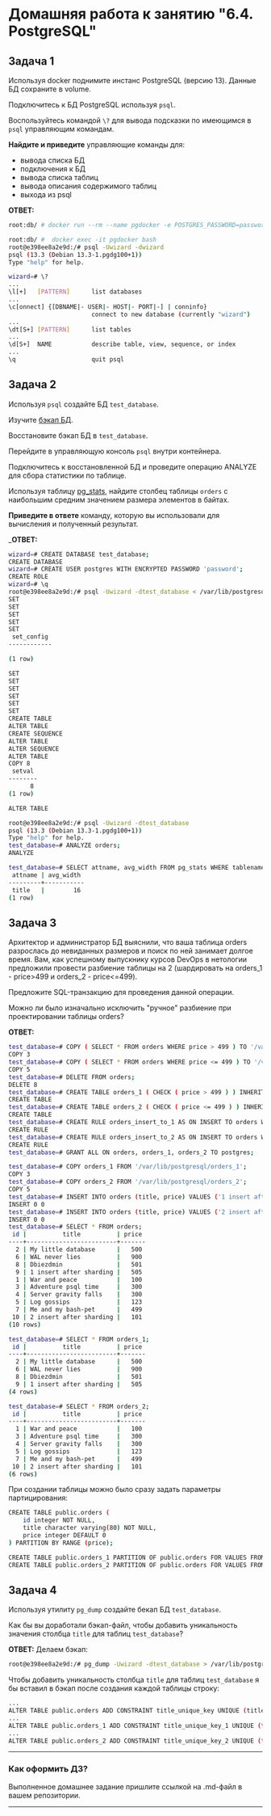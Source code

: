 # Домашняя работа к занятию "6.4. PostgreSQL"

## Задача 1

Используя docker поднимите инстанс PostgreSQL (версию 13). Данные БД сохраните в volume.

Подключитесь к БД PostgreSQL используя `psql`.

Воспользуйтесь командой `\?` для вывода подсказки по имеющимся в `psql` управляющим командам.

**Найдите и приведите** управляющие команды для:

- вывода списка БД
- подключения к БД
- вывода списка таблиц
- вывода описания содержимого таблиц
- выхода из psql  

__ОТВЕТ:__  

```bash
root:db/ # docker run --rm --name pgdocker -e POSTGRES_PASSWORD=password -e POSTGRES_USER=wizard -e POSTGRES_DB=wizard -d -p 5432:5432 -v /var/db/postgresql:/var/lib/postgresql/data -v /var/db/postgresql_backup:/var/lib/postgresql/backup postgres:13

root:db/ #  docker exec -it pgdocker bash
root@e398ee8a2e9d:/# psql -Uwizard -dwizard
psql (13.3 (Debian 13.3-1.pgdg100+1))
Type "help" for help.

wizard=# \?
...
\l[+]   [PATTERN]      list databases
...
\c[onnect] {[DBNAME|- USER|- HOST|- PORT|-] | conninfo} 
                       connect to new database (currently "wizard")
...
\dt[S+] [PATTERN]      list tables
...
\d[S+]  NAME           describe table, view, sequence, or index
...
\q                     quit psql
```

## Задача 2

Используя `psql` создайте БД `test_database`.

Изучите [бэкап БД](https://github.com/netology-code/virt-homeworks/tree/master/06-db-04-postgresql/test_data).

Восстановите бэкап БД в `test_database`.

Перейдите в управляющую консоль `psql` внутри контейнера.

Подключитесь к восстановленной БД и проведите операцию ANALYZE для сбора статистики по таблице.

Используя таблицу [pg_stats](https://postgrespro.ru/docs/postgresql/12/view-pg-stats), найдите столбец таблицы `orders`
с наибольшим средним значением размера элементов в байтах.

**Приведите в ответе** команду, которую вы использовали для вычисления и полученный результат.  

___ОТВЕТ:__  

```bash
wizard=# CREATE DATABASE test_database;
CREATE DATABASE
wizard=# CREATE USER postgres WITH ENCRYPTED PASSWORD 'password';
CREATE ROLE
wizard=# \q
root@e398ee8a2e9d:/# psql -Uwizard -dtest_database < /var/lib/postgresql/backup/test_dump.sql
SET
SET
SET
SET
SET
 set_config
------------

(1 row)

SET
SET
SET
SET
SET
SET
CREATE TABLE
ALTER TABLE
CREATE SEQUENCE
ALTER TABLE
ALTER SEQUENCE
ALTER TABLE
COPY 8
 setval
--------
      8
(1 row)

ALTER TABLE

root@e398ee8a2e9d:/# psql -Uwizard -dtest_database
psql (13.3 (Debian 13.3-1.pgdg100+1))
Type "help" for help.
test_database=# ANALYZE orders;
ANALYZE

test_database=# SELECT attname, avg_width FROM pg_stats WHERE tablename = 'orders' AND avg_width = (SELECT MAX(avg_width) FROM pg_stats WHERE tablename = 'orders');
 attname | avg_width
---------+-----------
 title   |        16
(1 row)
```

## Задача 3

Архитектор и администратор БД выяснили, что ваша таблица orders разрослась до невиданных размеров и
поиск по ней занимает долгое время. Вам, как успешному выпускнику курсов DevOps в нетологии предложили
провести разбиение таблицы на 2 (шардировать на orders_1 - price>499 и orders_2 - price<=499).

Предложите SQL-транзакцию для проведения данной операции.

Можно ли было изначально исключить "ручное" разбиение при проектировании таблицы orders?  

__ОТВЕТ:__  

```bash
test_database=# COPY ( SELECT * FROM orders WHERE price > 499 ) TO '/var/lib/postgresql/orders_1';
COPY 3
test_database=# COPY ( SELECT * FROM orders WHERE price <= 499 ) TO '/var/lib/postgresql/orders_2';
COPY 5
test_database=# DELETE FROM orders;
DELETE 8
test_database=# CREATE TABLE orders_1 ( CHECK ( price > 499 ) ) INHERITS ( orders );
CREATE TABLE
test_database=# CREATE TABLE orders_2 ( CHECK ( price <= 499 ) ) INHERITS ( orders );
CREATE TABLE
test_database=# CREATE RULE orders_insert_to_1 AS ON INSERT TO orders WHERE (price > 499) DO INSTEAD INSERT INTO orders_1 VALUES (NEW.*);
CREATE RULE
test_database=# CREATE RULE orders_insert_to_2 AS ON INSERT TO orders WHERE (price <= 499) DO INSTEAD INSERT INTO orders_2 VALUES (NEW.*);
CREATE RULE
test_database=# GRANT ALL ON orders, orders_1, orders_2 TO postgres;

test_database=# COPY orders_1 FROM '/var/lib/postgresql/orders_1';
COPY 3
test_database=# COPY orders_2 FROM '/var/lib/postgresql/orders_2';
COPY 5
test_database=# INSERT INTO orders (title, price) VALUES ('1 insert after sharding', 505);
INSERT 0 0
test_database=# INSERT INTO orders (title, price) VALUES ('2 insert after sharding', 101);
INSERT 0 0
test_database=# SELECT * FROM orders;
 id |          title          | price
----+-------------------------+-------
  2 | My little database      |   500
  6 | WAL never lies          |   900
  8 | Dbiezdmin               |   501
  9 | 1 insert after sharding |   505
  1 | War and peace           |   100
  3 | Adventure psql time     |   300
  4 | Server gravity falls    |   300
  5 | Log gossips             |   123
  7 | Me and my bash-pet      |   499
 10 | 2 insert after sharding |   101
(10 rows)

test_database=# SELECT * FROM orders_1;
 id |          title          | price
----+-------------------------+-------
  2 | My little database      |   500
  6 | WAL never lies          |   900
  8 | Dbiezdmin               |   501
  9 | 1 insert after sharding |   505
(4 rows)

test_database=# SELECT * FROM orders_2;
 id |          title          | price
----+-------------------------+-------
  1 | War and peace           |   100
  3 | Adventure psql time     |   300
  4 | Server gravity falls    |   300
  5 | Log gossips             |   123
  7 | Me and my bash-pet      |   499
 10 | 2 insert after sharding |   101
(6 rows)
```

При создании таблицы можно было сразу задать параметры партицирования:

```bash
CREATE TABLE public.orders (
    id integer NOT NULL,
    title character varying(80) NOT NULL,
    price integer DEFAULT 0
) PARTITION BY RANGE (price);

CREATE TABLE public.orders_1 PARTITION OF public.orders FOR VALUES FROM (500) TO (MAXVALUE);
CREATE TABLE public.orders_2 PARTITION OF public.orders FOR VALUES FROM (MINVALUE) TO (500);
```

## Задача 4

Используя утилиту `pg_dump` создайте бекап БД `test_database`.

Как бы вы доработали бэкап-файл, чтобы добавить уникальность значения столбца `title` для таблиц `test_database`?  

__ОТВЕТ:__  Делаем бэкап:

```bash
root@e398ee8a2e9d:/# pg_dump -Uwizard -dtest_database > /var/lib/postgresql/backup/test_database_backup.sql
```  

Чтобы добавить уникальность столбца `title` для таблиц `test_database` я бы вставил в бэкап после создания каждой таблицы строку:

```bash
...
ALTER TABLE public.orders ADD CONSTRAINT title_unique_key UNIQUE (title);
...
ALTER TABLE public.orders_1 ADD CONSTRAINT title_unique_key_1 UNIQUE (title);
...
ALTER TABLE public.orders_2 ADD CONSTRAINT title_unique_key_2 UNIQUE (title);
```

---

### Как оформить ДЗ?

Выполненное домашнее задание пришлите ссылкой на .md-файл в вашем репозитории.

---
